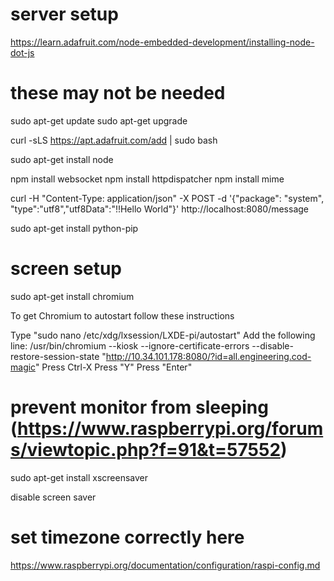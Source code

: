 # server setup
https://learn.adafruit.com/node-embedded-development/installing-node-dot-js

# these may not be needed
sudo apt-get update
sudo apt-get upgrade

curl -sLS https://apt.adafruit.com/add | sudo bash

sudo apt-get install node

npm install websocket
npm install httpdispatcher
npm install mime

curl -H "Content-Type: application/json" -X POST -d '{"package": "system", "type":"utf8","utf8Data":"!!Hello World"}' http://localhost:8080/message


sudo apt-get install python-pip

# screen setup
sudo apt-get install chromium

To get Chromium to autostart follow these instructions

Type "sudo nano /etc/xdg/lxsession/LXDE-pi/autostart"
Add the following line: /usr/bin/chromium --kiosk --ignore-certificate-errors --disable-restore-session-state "http://10.34.101.178:8080/?id=all.engineering.cod-magic"
Press Ctrl-X
Press "Y"
Press "Enter"

# prevent monitor from sleeping (https://www.raspberrypi.org/forums/viewtopic.php?f=91&t=57552)
sudo apt-get install xscreensaver

disable screen saver

# set timezone correctly here
https://www.raspberrypi.org/documentation/configuration/raspi-config.md
